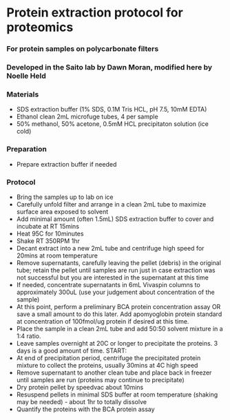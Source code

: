 # Protein extraction protocol for proteomics
### For protein samples on polycarbonate filters
### Developed in the Saito lab by Dawn Moran, modified here by Noelle Held

### Materials
* SDS extraction buffer (1% SDS, 0.1M Tris HCL, pH 7.5, 10mM EDTA)
* Ethanol clean 2mL microfuge tubes, 4 per sample
* 50% methanol, 50% acetone, 0.5mM HCL precipitaton solution (ice cold)


### Preparation
* Prepare extraction buffer if needed                                       

### Protocol
* Bring the samples up to lab on ice
* Carefully unfold filter and arrange in a clean 2mL tube to maximize surface area exposed to solvent  
* Add minimal amount (often 1.5mL) SDS extraction buffer to cover and incubate at RT 15mins
* Heat 95C for 10minutes
* Shake RT 350RPM 1hr
* Decant extract into a new 2mL tube and centrifuge high speed for 20mins at room temperature      
* Remove supernatants, carefully leaving the pellet (debris) in the original tube; retain the pellet until samples are run just in case extraction was not successful but you are interested in the supernatant at this time
* If needed, concentrate supernatants in 6mL Vivaspin columns to approximately 300uL (use your judgement about concentration of the sample)
* At this point, perform a preliminary BCA protein concentration assay OR save a small amount to do this later. Add apomyoglobin protein standard at concentration of 100fmol/ug protein if desired at this time.
* Place the sample in a clean 2mL tube and add 50:50 solvent mixture in a 1:4 ratio.
* Leave samples overnight at 20C or longer to precipitate the proteins. 3 days is a good amount of time. START:
* At end of precipitation period, centrifuge the precipitated protein mixture to collect the proteins, usually 30mins at 4C high speed
* Remove supernatant to another clean tube and place back in freezer until samples are run (proteins may continue to precipitate)
* Dry protein pellet by speedvac about 10mins
* Resuspend pellets in minimal SDS buffer at room temperature (shaking may be needed) - about 1hr to totally dissolve
* Quantify the proteins with the BCA protein assay                                                               
